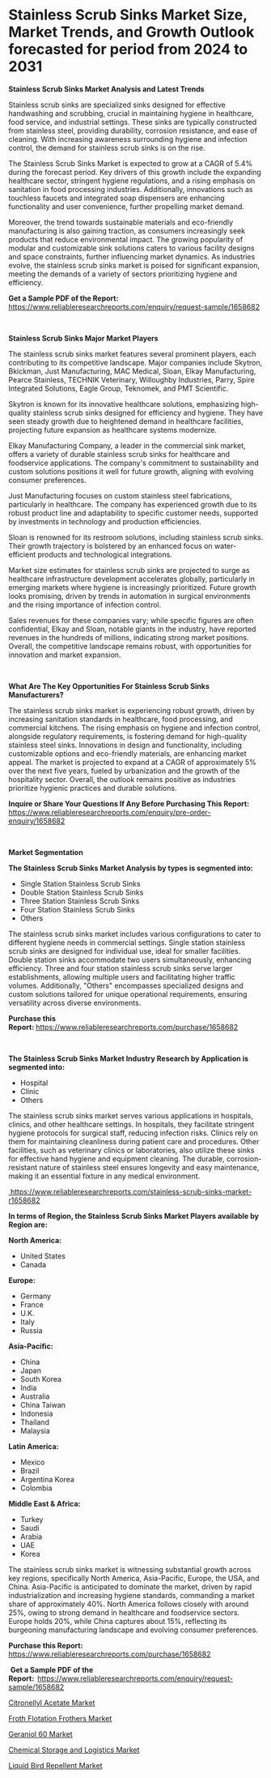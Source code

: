 <p><h1>Stainless Scrub Sinks Market Size, Market Trends, and Growth Outlook forecasted for period from 2024 to 2031</h1></p><p><strong>Stainless Scrub Sinks Market Analysis and Latest Trends</strong></p>
<p><p>Stainless scrub sinks are specialized sinks designed for effective handwashing and scrubbing, crucial in maintaining hygiene in healthcare, food service, and industrial settings. These sinks are typically constructed from stainless steel, providing durability, corrosion resistance, and ease of cleaning. With increasing awareness surrounding hygiene and infection control, the demand for stainless scrub sinks is on the rise.</p><p>The Stainless Scrub Sinks Market is expected to grow at a CAGR of 5.4% during the forecast period. Key drivers of this growth include the expanding healthcare sector, stringent hygiene regulations, and a rising emphasis on sanitation in food processing industries. Additionally, innovations such as touchless faucets and integrated soap dispensers are enhancing functionality and user convenience, further propelling market demand.</p><p>Moreover, the trend towards sustainable materials and eco-friendly manufacturing is also gaining traction, as consumers increasingly seek products that reduce environmental impact. The growing popularity of modular and customizable sink solutions caters to various facility designs and space constraints, further influencing market dynamics. As industries evolve, the stainless scrub sinks market is poised for significant expansion, meeting the demands of a variety of sectors prioritizing hygiene and efficiency.</p></p>
<p><strong>Get a Sample PDF of the Report:&nbsp;</strong> <a href="https://www.reliableresearchreports.com/enquiry/request-sample/1658682?utm_campaign=16&utm_medium=2&utm_source=Github&utm_content=ia&utm_term=09122024&utm_id=stainless-scrub-sinks">https://www.reliableresearchreports.com/enquiry/request-sample/1658682</a></p>
<p>&nbsp;</p>
<p><strong>Stainless Scrub Sinks Major Market Players</strong></p>
<p><p>The stainless scrub sinks market features several prominent players, each contributing to its competitive landscape. Major companies include Skytron, Bkickman, Just Manufacturing, MAC Medical, Sloan, Elkay Manufacturing, Pearce Stainless, TECHNIK Veterinary, Willoughby Industries, Parry, Spire Integrated Solutions, Eagle Group, Teknomek, and PMT Scientific.</p><p>Skytron is known for its innovative healthcare solutions, emphasizing high-quality stainless scrub sinks designed for efficiency and hygiene. They have seen steady growth due to heightened demand in healthcare facilities, projecting future expansion as healthcare systems modernize. </p><p>Elkay Manufacturing Company, a leader in the commercial sink market, offers a variety of durable stainless scrub sinks for healthcare and foodservice applications. The company's commitment to sustainability and custom solutions positions it well for future growth, aligning with evolving consumer preferences. </p><p>Just Manufacturing focuses on custom stainless steel fabrications, particularly in healthcare. The company has experienced growth due to its robust product line and adaptability to specific customer needs, supported by investments in technology and production efficiencies.</p><p>Sloan is renowned for its restroom solutions, including stainless scrub sinks. Their growth trajectory is bolstered by an enhanced focus on water-efficient products and technological integrations. </p><p>Market size estimates for stainless scrub sinks are projected to surge as healthcare infrastructure development accelerates globally, particularly in emerging markets where hygiene is increasingly prioritized. Future growth looks promising, driven by trends in automation in surgical environments and the rising importance of infection control. </p><p>Sales revenues for these companies vary; while specific figures are often confidential, Elkay and Sloan, notable giants in the industry, have reported revenues in the hundreds of millions, indicating strong market positions. Overall, the competitive landscape remains robust, with opportunities for innovation and market expansion.</p></p>
<p>&nbsp;</p>
<p><strong>What Are The Key Opportunities For Stainless Scrub Sinks Manufacturers?</strong></p>
<p><p>The stainless scrub sinks market is experiencing robust growth, driven by increasing sanitation standards in healthcare, food processing, and commercial kitchens. The rising emphasis on hygiene and infection control, alongside regulatory requirements, is fostering demand for high-quality stainless steel sinks. Innovations in design and functionality, including customizable options and eco-friendly materials, are enhancing market appeal. The market is projected to expand at a CAGR of approximately 5% over the next five years, fueled by urbanization and the growth of the hospitality sector. Overall, the outlook remains positive as industries prioritize hygienic practices and durable solutions.</p></p>
<p><strong>Inquire or Share Your Questions If Any Before Purchasing This Report:</strong> <a href="https://www.reliableresearchreports.com/enquiry/pre-order-enquiry/1658682?utm_campaign=16&utm_medium=2&utm_source=Github&utm_content=ia&utm_term=09122024&utm_id=stainless-scrub-sinks">https://www.reliableresearchreports.com/enquiry/pre-order-enquiry/1658682</a></p>
<p>&nbsp;</p>
<p><strong>Market Segmentation</strong></p>
<p><strong>The Stainless Scrub Sinks Market Analysis by types is segmented into:</strong></p>
<p><ul><li>Single Station Stainless Scrub Sinks</li><li>Double Station Stainless Scrub Sinks</li><li>Three Station Stainless Scrub Sinks</li><li>Four Station Stainless Scrub Sinks</li><li>Others</li></ul></p>
<p><p>The stainless scrub sinks market includes various configurations to cater to different hygiene needs in commercial settings. Single station stainless scrub sinks are designed for individual use, ideal for smaller facilities. Double station sinks accommodate two users simultaneously, enhancing efficiency. Three and four station stainless scrub sinks serve larger establishments, allowing multiple users and facilitating higher traffic volumes. Additionally, "Others" encompasses specialized designs and custom solutions tailored for unique operational requirements, ensuring versatility across diverse environments.</p></p>
<p><strong>Purchase this Report:&nbsp;</strong><a href="https://www.reliableresearchreports.com/purchase/1658682?utm_campaign=16&utm_medium=2&utm_source=Github&utm_content=ia&utm_term=09122024&utm_id=stainless-scrub-sinks">https://www.reliableresearchreports.com/purchase/1658682</a></p>
<p>&nbsp;</p>
<p><strong>The Stainless Scrub Sinks Market Industry Research by Application is segmented into:</strong></p>
<p><ul><li>Hospital</li><li>Clinic</li><li>Others</li></ul></p>
<p><p>The stainless scrub sinks market serves various applications in hospitals, clinics, and other healthcare settings. In hospitals, they facilitate stringent hygiene protocols for surgical staff, reducing infection risks. Clinics rely on them for maintaining cleanliness during patient care and procedures. Other facilities, such as veterinary clinics or laboratories, also utilize these sinks for effective hand hygiene and equipment cleaning. The durable, corrosion-resistant nature of stainless steel ensures longevity and easy maintenance, making it an essential fixture in any medical environment.</p></p>
<p><a href="https://www.reliableresearchreports.com/stainless-scrub-sinks-market-r1658682?utm_campaign=16&utm_medium=2&utm_source=Github&utm_content=ia&utm_term=09122024&utm_id=stainless-scrub-sinks">&nbsp;https://www.reliableresearchreports.com/stainless-scrub-sinks-market-r1658682</a></p>
<p><strong>In terms of Region, the Stainless Scrub Sinks Market Players available by Region are:</strong></p>
<p>
    <p> <strong> North America: </strong>
        <ul>
            <li>United States</li>
            <li>Canada</li>
        </ul>
        </p> 
    <p> <strong> Europe: </strong>
        <ul>
            <li>Germany</li>
            <li>France</li>
            <li>U.K.</li>
            <li>Italy</li>
            <li>Russia</li>
        </ul>
        </p> 
    <p> <strong> Asia-Pacific: </strong>
        <ul>
            <li>China</li>
            <li>Japan</li>
            <li>South Korea</li>
            <li>India</li>
            <li>Australia</li>
            <li>China Taiwan</li>
            <li>Indonesia</li>
            <li>Thailand</li>
            <li>Malaysia</li>
        </ul>
        </p> 
    <p> <strong> Latin America: </strong>
        <ul>
            <li>Mexico</li>
            <li>Brazil</li>
            <li>Argentina Korea</li>
            <li>Colombia</li>
        </ul>
        </p> 
    <p> <strong> Middle East & Africa: </strong>
        <ul>
            <li>Turkey</li>
            <li>Saudi</li>
            <li>Arabia</li>
            <li>UAE</li>
            <li>Korea</li>
        </ul>
    </p>
    </p>
<p><p>The stainless scrub sinks market is witnessing substantial growth across key regions, specifically North America, Asia-Pacific, Europe, the USA, and China. Asia-Pacific is anticipated to dominate the market, driven by rapid industrialization and increasing hygiene standards, commanding a market share of approximately 40%. North America follows closely with around 25%, owing to strong demand in healthcare and foodservice sectors. Europe holds 20%, while China captures about 15%, reflecting its burgeoning manufacturing landscape and evolving consumer preferences.</p></p>
<p><strong>Purchase this Report: </strong><a href="https://www.reliableresearchreports.com/purchase/1658682?utm_campaign=16&utm_medium=2&utm_source=Github&utm_content=ia&utm_term=09122024&utm_id=stainless-scrub-sinks">https://www.reliableresearchreports.com/purchase/1658682</a></p>
<p>&nbsp;<strong>Get a Sample PDF of the Report:&nbsp;&nbsp;</strong><a href="https://www.reliableresearchreports.com/enquiry/request-sample/1658682?utm_campaign=16&utm_medium=2&utm_source=Github&utm_content=ia&utm_term=09122024&utm_id=stainless-scrub-sinks">https://www.reliableresearchreports.com/enquiry/request-sample/1658682</a></p>
<p><strong></strong></p>
<p><p><a href="https://www.linkedin.com/pulse/th-score-market-0ptye?utm_campaign=16&utm_medium=2&utm_source=Github&utm_content=ia&utm_term=09122024&utm_id=stainless-scrub-sinks">Citronellyl Acetate Market</a></p><p><a href="https://github.com/MarciaRunte/Market-Research-Report-List-1/blob/main/froth-flotation-frothers-market.md?utm_campaign=16&utm_medium=2&utm_source=Github&utm_content=ia&utm_term=09122024&utm_id=stainless-scrub-sinks">Froth Flotation Frothers Market</a></p><p><a href="https://www.linkedin.com/pulse/th-score-market-0ptye?utm_campaign=16&utm_medium=2&utm_source=Github&utm_content=ia&utm_term=09122024&utm_id=stainless-scrub-sinks">Geraniol 60 Market</a></p><p><a href="https://github.com/MariaWashington76/Market-Research-Report-List-1/blob/main/chemical-storage-and-logistics-market.md?utm_campaign=16&utm_medium=2&utm_source=Github&utm_content=ia&utm_term=09122024&utm_id=stainless-scrub-sinks">Chemical Storage and Logistics Market</a></p><p><a href="https://www.linkedin.com/pulse/th-score-market-0ptye?utm_campaign=16&utm_medium=2&utm_source=Github&utm_content=ia&utm_term=09122024&utm_id=stainless-scrub-sinks">Liquid Bird Repellent Market</a></p></p>